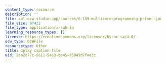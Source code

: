 ```yaml
---
content_type: resource
description: ''
file: /ol-ocw-studio-app/courses/6-189-multicore-programming-primer-january-iap-2007/2aa2d77c66115e63be4585949d7fee3c_ZD2sKqPxPIk.vtt
file_size: 97422
file_type: application/x-subrip
learning_resource_types: []
license: https://creativecommons.org/licenses/by-nc-sa/4.0/
ocw_type: OCWFile
resourcetype: Other
title: 3play caption file
uid: 2aa2d77c-6611-5e63-be45-85949d7fee3c
---
```

